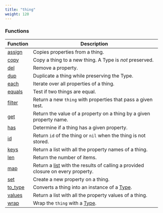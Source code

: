 ```yaml
---
title: "thing"
weight: 120
---
```


### Functions

Function | Description
------ | -----------
[assign](./assign) | Copies properties from a thing.
[copy](./copy) | Copy a thing to a new thing. A Type is *not* preserved.
[del](./del) | Remove a property.
[dup](./dup) | Duplicate a thing while preserving the Type.
[each](./each) | Iterate over all properties of a thing.
[equals](./equals) | Test if two things are equal.
[filter](./filter) | Return a new `thing` with properties that pass a given test.
[get](./get) | Return the value of a property on a thing by a given property name.
[has](./has) | Determine if a thing has a given property.
[id](./id) | Return `id` of the thing or `nil` when the thing is not stored.
[keys](./keys) | Return a list with all the property names of a thing.
[len](./len) | Return the number of items.
[map](./map) | Return a [list](../list) with the results of calling a provided closure on every property.
[set](./set) | Create a new property on a thing.
[to_type](./to_type) | Converts a thing into an instance of a [Type](../type).
[values](./values) | Return a list with all the property values of a thing.
[wrap](./wrap) | Wrap the `thing` with a [Type](../type).
